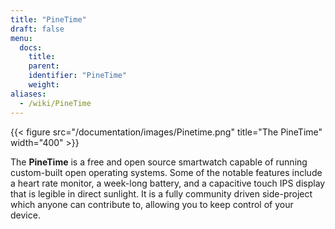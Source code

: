 ```yaml
---
title: "PineTime"
draft: false
menu:
  docs:
    title:
    parent:
    identifier: "PineTime"
    weight:
aliases:
  - /wiki/PineTime
---
```


{{< figure src="/documentation/images/Pinetime.png" title="The PineTime" width="400" >}}

The **PineTime** is a free and open source smartwatch capable of running custom-built open operating systems. Some of the notable features include a heart rate monitor, a week-long battery, and a capacitive touch IPS display that is legible in direct sunlight. It is a fully community driven side-project which anyone can contribute to, allowing you to keep control of your device.
